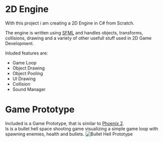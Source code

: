 # 2D Engine
With this project i am creating a 2D Engine in C# from Scratch.

The engine is written using [SFML](https://www.sfml-dev.org/) and handles objects, transforms, collisions, drawing and a variety of other usefull stuff used in 2D Game Development.

Inluded features are:
* Game Loop
* Object Drawing
* Object Pooling
* UI Drawing
* Collision
* Sound Manager

# Game Prototype
Included is a Game Prototype, that is similar to [Phoenix 2](https://firigames.com/phoenix2). <br>
Is is a bullet hell space shooting game visualizing a simple game loop with spawning enemies, health and bullets.
![Bullet Hell Prototype](https://overview-ow.com/saphirah/ShooterGame.png)
